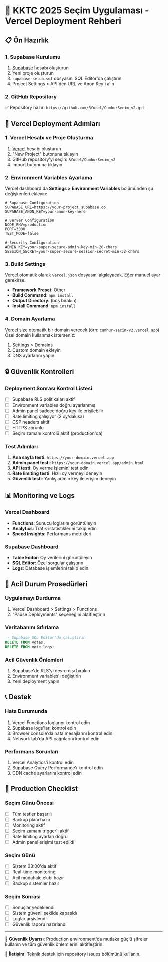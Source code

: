 # 🚀 KKTC 2025 Seçim Uygulaması - Vercel Deployment Rehberi

## 📋 Ön Hazırlık

### 1. Supabase Kurulumu

1. [Supabase](https://supabase.com) hesabı oluşturun
2. Yeni proje oluşturun
3. `supabase-setup.sql` dosyasını SQL Editor'da çalıştırın
4. Project Settings > API'den URL ve Anon Key'i alın

### 2. GitHub Repository

✅ Repository hazır: `https://github.com/RYucel/CumhurSecim_v2.git`

## 🔧 Vercel Deployment Adımları

### 1. Vercel Hesabı ve Proje Oluşturma

1. [Vercel](https://vercel.com) hesabı oluşturun
2. "New Project" butonuna tıklayın
3. GitHub repository'yi seçin: `RYucel/CumhurSecim_v2`
4. Import butonuna tıklayın

### 2. Environment Variables Ayarlama

Vercel dashboard'da **Settings > Environment Variables** bölümünden şu değişkenleri ekleyin:

```env
# Supabase Configuration
SUPABASE_URL=https://your-project.supabase.co
SUPABASE_ANON_KEY=your-anon-key-here

# Server Configuration
NODE_ENV=production
PORT=3000
TEST_MODE=false

# Security Configuration
ADMIN_KEY=your-super-secure-admin-key-min-20-chars
SESSION_SECRET=your-super-secure-session-secret-min-32-chars
```

### 3. Build Settings

Vercel otomatik olarak `vercel.json` dosyasını algılayacak. Eğer manuel ayar gerekirse:

- **Framework Preset**: Other
- **Build Command**: `npm install`
- **Output Directory**: (boş bırakın)
- **Install Command**: `npm install`

### 4. Domain Ayarlama

Vercel size otomatik bir domain verecek (örn: `cumhur-secim-v2.vercel.app`)
Özel domain kullanmak isterseniz:

1. Settings > Domains
2. Custom domain ekleyin
3. DNS ayarlarını yapın

## 🔒 Güvenlik Kontrolleri

### Deployment Sonrası Kontrol Listesi

- [ ] Supabase RLS politikaları aktif
- [ ] Environment variables doğru ayarlanmış
- [ ] Admin panel sadece doğru key ile erişilebilir
- [ ] Rate limiting çalışıyor (2 oy/dakika)
- [ ] CSP headers aktif
- [ ] HTTPS zorunlu
- [ ] Seçim zamanı kontrolü aktif (production'da)

### Test Adımları

1. **Ana sayfa testi**: `https://your-domain.vercel.app`
2. **Admin panel testi**: `https://your-domain.vercel.app/admin.html`
3. **API testi**: Oy verme işlemini test edin
4. **Rate limiting testi**: Hızlı oy vermeyi deneyin
5. **Güvenlik testi**: Yanlış admin key ile erişim deneyin

## 📊 Monitoring ve Logs

### Vercel Dashboard

- **Functions**: Sunucu loglarını görüntüleyin
- **Analytics**: Trafik istatistiklerini takip edin
- **Speed Insights**: Performans metrikleri

### Supabase Dashboard

- **Table Editor**: Oy verilerini görüntüleyin
- **SQL Editor**: Özel sorgular çalıştırın
- **Logs**: Database işlemlerini takip edin

## 🚨 Acil Durum Prosedürleri

### Uygulamayı Durdurma

1. Vercel Dashboard > Settings > Functions
2. "Pause Deployments" seçeneğini aktifleştirin

### Veritabanını Sıfırlama

```sql
-- Supabase SQL Editor'da çalıştırın
DELETE FROM votes;
DELETE FROM vote_logs;
```

### Acil Güvenlik Önlemleri

1. Supabase'de RLS'yi devre dışı bırakın
2. Environment variables'ı değiştirin
3. Yeni deployment yapın

## 📞 Destek

### Hata Durumunda

1. Vercel Functions loglarını kontrol edin
2. Supabase logs'ları kontrol edin
3. Browser console'da hata mesajlarını kontrol edin
4. Network tab'da API çağrılarını kontrol edin

### Performans Sorunları

1. Vercel Analytics'i kontrol edin
2. Supabase Query Performance'ı kontrol edin
3. CDN cache ayarlarını kontrol edin

## 🎯 Production Checklist

### Seçim Günü Öncesi

- [ ] Tüm testler başarılı
- [ ] Backup planı hazır
- [ ] Monitoring aktif
- [ ] Seçim zamanı trigger'ı aktif
- [ ] Rate limiting ayarları doğru
- [ ] Admin panel erişimi test edildi

### Seçim Günü

- [ ] Sistem 08:00'da aktif
- [ ] Real-time monitoring
- [ ] Acil müdahale ekibi hazır
- [ ] Backup sistemler hazır

### Seçim Sonrası

- [ ] Sonuçlar yedeklendi
- [ ] Sistem güvenli şekilde kapatıldı
- [ ] Loglar arşivlendi
- [ ] Güvenlik raporu hazırlandı

---

**🔐 Güvenlik Uyarısı**: Production environment'da mutlaka güçlü şifreler kullanın ve tüm güvenlik önlemlerini aktifleştirin.

**📧 İletişim**: Teknik destek için repository issues bölümünü kullanın.